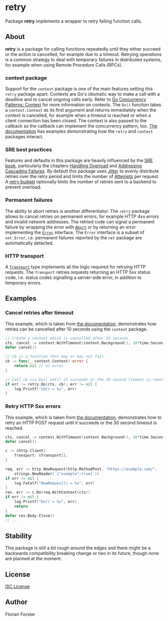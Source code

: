 # retry

Package **retry** implements a wrapper to retry failing function calls.

## About

**retry** is a package for calling functions repeatedly until they either
succeed or the action is cancelled, for example due to a timeout. Retrying
operations is a common strategy to deal with temporary failures in distributed
systems, for example when using Remote Procedure Calls (RPCs).

### context package

Support for the `context` package is one of the main features setting this
`retry` package apart.
Contexts are Go's idiomatic way to make a call with a deadline and to cancel
ongoing calls early. Refer to [Go Concurrency Patterns:
Context](https://blog.golang.org/context) for more information on contexts.
The `Do()` function takes a `context.Context` as its first argument and returns
immediately when the context is cancelled, for example when a timeout is reached
or when a client connection has been closed. The context is also passed to the
callback so the callback can implement the concurrency pattern, too.
[The documentation](https://godoc.org/github.com/octo/retry) has examples
demonstrating how the `retry` and `context` packages interact.

### SRE best practices

Features and defaults in this package are heavily influenced by the [SRE
book](https://landing.google.com/sre/book.html), particularly the chapters
[Handling
Overload](https://landing.google.com/sre/book/chapters/handling-overload.html)
and [Addressing Cascading
Failures](https://landing.google.com/sre/book/chapters/addressing-cascading-failures.html).
By default this package uses
[Jitter](https://godoc.org/github.com/octo/retry#Jitter) to evenly distribute
retries over the retry period and limits the number of
[Attempts](https://godoc.org/github.com/octo/retry#Attempts) per request. A
[retry budget](https://godoc.org/github.com/octo/retry#Budget) optionally limits
the number of retries sent to a backend to prevent overload.

### Permanent failures

The ability to abort retries is another differentiator.
The `retry` package allows to cancel retries on permanent errors, for example
HTTP 4xx errors and invalid network addresses.
The retried code can signal a permanent failure by wrapping the error with
[`Abort`](https://godoc.org/github.com/octo/retry#Abort) or by returning an
error implementing the [`Error`](https://godoc.org/github.com/octo/retry#Error)
interface. The `Error` interface is a subset of `net.Error`, i.e. permanent
failures reported by the `net` package are automatically detected.

### HTTP transport

A [`Transport`](https://godoc.org/github.com/octo/retry#Transport) type
implements all the logic required for retrying HTTP requests. The `Transport`
retries requests returning an HTTP 5xx status code, i.e. status codes signalling
a server-side error, in addition to temporary errors.

## Examples

### Cancel retries after timeout

This example, which is taken from [the
documentation](https://godoc.org/github.com/octo/retry), demonstrates how
retries can be cancelled after 10 seconds using the `context` package.

```go
// Create a context which is cancelled after 10 seconds.
ctx, cancel := context.WithTimeout(context.Background(), 10*time.Second)
defer cancel()

// cb is a function that may or may not fail.
cb := func(_ context.Context) error {
	return nil // or error
}

// Call cb via Do() until it succeeds or the 10 second timeout is reached.
if err := retry.Do(ctx, cb); err != nil {
	log.Printf("cb() = %v", err)
}
```

### Retry HTTP 5xx errors

This example, which is taken from [the
documentation](https://godoc.org/github.com/octo/retry), demonstrates how
to retry an HTTP POST request until it succeeds or the 30 second timeout is
reached.

```go
ctx, cancel := context.WithTimeout(context.Background(), 30*time.Second)
defer cancel()

c := &http.Client{
	Transport: &Transport{},
}

req, err := http.NewRequest(http.MethodPost, "https://example.com/",
	strings.NewReader(`{"example":true}`))
if err != nil {
	log.Fatalf("NewRequest() = %v", err)
}
res, err := c.Do(req.WithContext(ctx))
if err != nil {
	log.Printf("Do() = %v", err)
	return
}
defer res.Body.Close()
// ...
```

## Stability

This package is still a bit rough around the edges and there might be a
backwards compatibility breaking change or two in its future, though none are
planned at the moment.

## License

[ISC License](https://opensource.org/licenses/ISC)

## Author

Florian Forster
